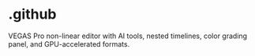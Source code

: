 # .github
VEGAS Pro non-linear editor with AI tools, nested timelines, color grading panel, and GPU-accelerated formats.
